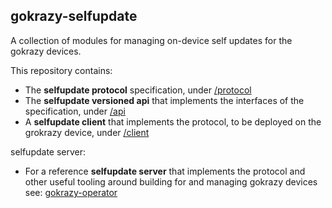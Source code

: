 ## gokrazy-selfupdate

A collection of modules for managing on-device self updates for the gokrazy devices.

This repository contains:
- The **selfupdate protocol** specification, under [/protocol](./protocol)
- The **selfupdate versioned api** that implements the interfaces of the specification, under [/api](./api)
- A **selfupdate client** that implements the protocol, to be deployed on the grokrazy device, under [/client](./client)

selfupdate server:
- For a reference **selfupdate server** that implements the protocol and other useful tooling around building for and managing gokrazy devices see: [gokrazy-operator](https://github.com/damdo/gokrazy-operator)
